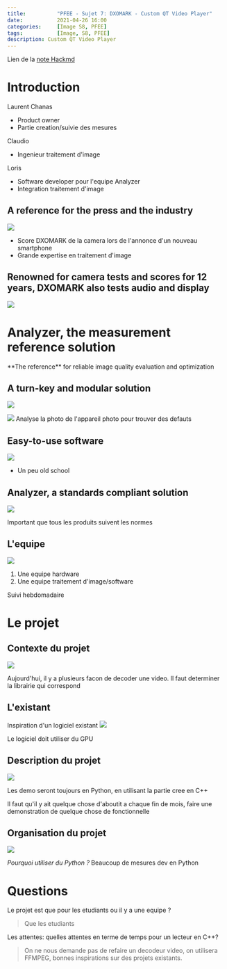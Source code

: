 ```yaml
---
title:          "PFEE - Sujet 7: DXOMARK - Custom QT Video Player"
date:           2021-04-26 16:00
categories:     [Image S8, PFEE]
tags:           [Image, S8, PFEE]
description: Custom QT Video Player
---
```

Lien de la [note Hackmd](https://hackmd.io/@lemasymasa/BJFNvHNDu)

# Introduction
Laurent Chanas
- Product owner
- Partie creation/suivie des mesures

Claudio
- Ingenieur traitement d'image

Loris
- Software developer pour l'equipe Analyzer
- Integration traitement d'image

## A reference for the press and the industry
![](https://i.imgur.com/eQgVHCC.png)
- Score DXOMARK de la camera lors de l'annonce d'un nouveau smartphone
- Grande expertise en traitement d'image

## Renowned for camera tests and scores for 12 years, DXOMARK also tests audio and display
![](https://i.imgur.com/fxAmv0U.png)

# Analyzer, the measurement reference solution

<div class="alert alert-info" role="alert" markdown="1">
**The reference** for reliable image quality evaluation and optimization
</div>

## A turn-key and modular solution
![](https://i.imgur.com/5RHGzX8.png)

![](https://i.imgur.com/aKUou0m.jpg)
Analyse la photo de l'appareil photo pour trouver des defauts

## Easy-to-use software
![](https://i.imgur.com/5hhucR1.png)
- Un peu old school

## Analyzer, a standards compliant solution
![](https://i.imgur.com/vBLPjSV.png)

<div class="alert alert-warning" role="alert" markdown="1">
Important que tous les produits suivent les normes
</div>

## L'equipe
![](https://i.imgur.com/tPGodU4.png)
1. Une equipe hardware
2. Une equipe traitement d'image/software

<div class="alert alert-info" role="alert" markdown="1">
Suivi hebdomadaire
</div>

# Le projet
## Contexte du projet
![](https://i.imgur.com/k6CTze4.png)

Aujourd'hui, il y a plusieurs facon de decoder une video. Il faut determiner la librairie qui correspond

## L'existant
Inspiration d'un logiciel existant
![](https://i.imgur.com/aVmnHdP.png)

<div class="alert alert-danger" role="alert" markdown="1">
Le logiciel doit utiliser du GPU
</div>

## Description du projet
![](https://i.imgur.com/fN2IFqA.png)

<div class="alert alert-success" role="alert" markdown="1">
Les demo seront toujours en Python, en utilisant la partie cree en C++
</div>

Il faut qu'il y ait quelque chose d'aboutit a chaque fin de mois, faire une demonstration de quelque chose de fonctionnelle

## Organisation du projet
![](https://i.imgur.com/uxCropc.png)

*Pourquoi utiliser du Python ?*
Beaucoup de mesures dev en Python

# Questions
Le projet est que pour les etudiants ou il y a une equipe ?
> Que les etudiants

Les attentes: quelles attentes en terme de temps pour un lecteur en C++?
> On ne nous demande pas de refaire un decodeur video, on utilisera FFMPEG, bonnes inspirations sur des projets existants.
